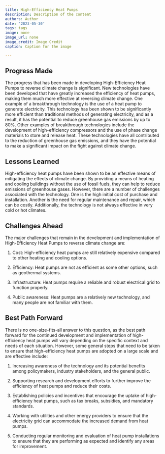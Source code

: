 ```yaml
---
title: High-Efficiency Heat Pumps
description: Description of the content
authors: Author
date: '2023-05-30'
tags: tags
image: none
image_url: none
image_credit: Image Credit
caption: Caption for the image

---
```




## Progress Made

The progress that has been made in developing High-Efficiency Heat Pumps to reverse climate change is significant. New technologies have been developed that have greatly increased the efficiency of heat pumps, making them much more effective at reversing climate change. One example of a breakthrough technology is the use of a heat pump to generate electricity. This technology has been shown to be significantly more efficient than traditional methods of generating electricity, and as a result, it has the potential to reduce greenhouse gas emissions by up to 80%. Other examples of breakthrough technologies include the development of high-efficiency compressors and the use of phase change materials to store and release heat. These technologies have all contributed to the reduction of greenhouse gas emissions, and they have the potential to make a significant impact on the fight against climate change.

## Lessons Learned

High-efficiency heat pumps have been shown to be an effective means of mitigating the effects of climate change. By providing a means of heating and cooling buildings without the use of fossil fuels, they can help to reduce emissions of greenhouse gases. However, there are a number of challenges associated with the technology. One is the high initial cost of purchase and installation. Another is the need for regular maintenance and repair, which can be costly. Additionally, the technology is not always effective in very cold or hot climates.

## Challenges Ahead

The major challenges that remain in the development and implementation of High-Efficiency Heat Pumps to reverse climate change are:

1. Cost: High-efficiency heat pumps are still relatively expensive compared to other heating and cooling options.

2. Efficiency: Heat pumps are not as efficient as some other options, such as geothermal systems.

3. Infrastructure: Heat pumps require a reliable and robust electrical grid to function properly.

4. Public awareness: Heat pumps are a relatively new technology, and many people are not familiar with them.

## Best Path Forward

There is no one-size-fits-all answer to this question, as the best path forward for the continued development and implementation of high-efficiency heat pumps will vary depending on the specific context and needs of each situation. However, some general steps that need to be taken to ensure that high-efficiency heat pumps are adopted on a large scale and are effective include:

1. Increasing awareness of the technology and its potential benefits among policymakers, industry stakeholders, and the general public.

2. Supporting research and development efforts to further improve the efficiency of heat pumps and reduce their costs.

3. Establishing policies and incentives that encourage the uptake of high-efficiency heat pumps, such as tax breaks, subsidies, and mandatory standards.

4. Working with utilities and other energy providers to ensure that the electricity grid can accommodate the increased demand from heat pumps.

5. Conducting regular monitoring and evaluation of heat pump installations to ensure that they are performing as expected and identify any areas for improvement.
